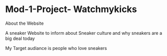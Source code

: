 # Mod-1-Project- Watchmykicks
About the Website 


A sneaker Website to inform about Sneaker culture and why sneakers are a big deal today

My Target audiance is people who love sneakers 
